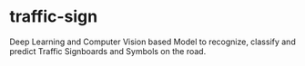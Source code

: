 # traffic-sign
Deep Learning and Computer Vision based Model to recognize, classify and predict Traffic Signboards and Symbols on the road.
